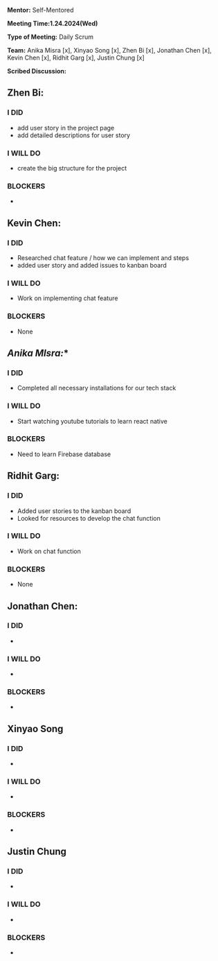 **Mentor:** Self-Mentored

**Meeting Time:1.24.2024(Wed)** 

**Type of Meeting:** Daily Scrum

**Team:** Anika Misra [x], Xinyao Song [x], Zhen Bi [x], Jonathan Chen [x], Kevin Chen [x], Ridhit Garg [x], Justin Chung [x]

**Scribed Discussion:**

## **Zhen Bi:**  
### **I DID**  
- add user story in the project page
- add detailed descriptions for user story

### **I WILL DO**  
- create the big structure for the project

### **BLOCKERS**  
- 

## **Kevin Chen:**  
### **I DID**  
- Researched chat feature / how we can implement and steps
- added user story and added issues to kanban board

### **I WILL DO**  
- Work on implementing chat feature

### **BLOCKERS**  
- None
## *Anika MIsra:**  
### **I DID**  
- Completed all necessary installations for our tech stack

### **I WILL DO**  
- Start watching youtube tutorials to learn react native

### **BLOCKERS**  
- Need to learn Firebase database


## **Ridhit Garg:**  
### **I DID**  
- Added user stories to the kanban board
- Looked for resources to develop the chat function

### **I WILL DO**  
- Work on chat function

### **BLOCKERS**  
- None

## **Jonathan Chen:**  
### **I DID**  
- 

### **I WILL DO**  
- 

### **BLOCKERS**  
- 

## **Xinyao Song**  
### **I DID**  
- 

### **I WILL DO**  
- 

### **BLOCKERS**  
-

## **Justin Chung**  
### **I DID**  
- 

### **I WILL DO**  
- 

### **BLOCKERS**  
-
